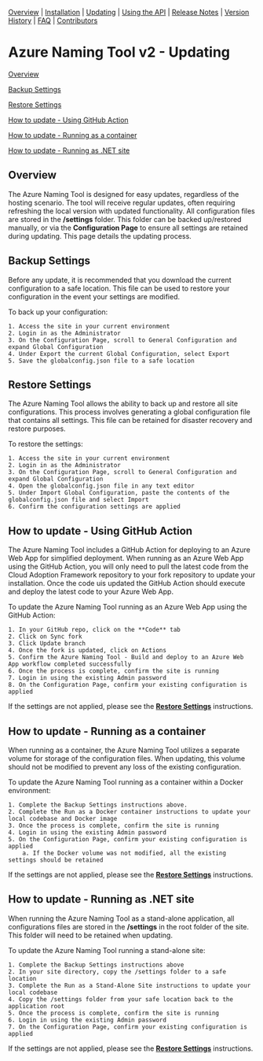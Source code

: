 [Overview](./) | [Installation](INSTALLATION.md) | [Updating](UPDATING.md) | [Using the API](USINGTHEAPI.md) | [Release Notes](RELEASENOTES.md) | [Version History](VERSIONHISTORY.md) | [FAQ](FAQ.md) | [Contributors](CONTRIBUTORS.md)

# Azure Naming Tool v2 - Updating

[Overview](#overview)

[Backup Settings](#backup-settings)

[Restore Settings](#restore-settings)

[How to update - Using GitHub Action](#how-to-update---using-github-action)

[How to update - Running as a container](#how-to-update---running-as-a-container)

[How to update - Running as .NET site](#how-to-update---running-as-net-site)

## Overview

The Azure Naming Tool is designed for easy updates, regardless of the hosting scenario. The tool will receive regular updates, often requiring refreshing the local version with updated functionality. All configuration files are stored in the **/settings** folder. This folder can be backed up/restored manually, or via the **Configuration Page** to ensure all settings are retained during updating. This page details the updating process.

## Backup Settings

Before any update, it is recommended that you download the current configuration to a safe location. This file can be used to restore your configuration in the event your settings are modified. 

To back up your configuration:

	1. Access the site in your current environment
	2. Login in as the Administrator
	3. On the Configuration Page, scroll to General Configuration and expand Global Configuration
	4. Under Export the current Global Configuration, select Export
	5. Save the globalconfig.json file to a safe location

## Restore Settings

The Azure Naming Tool allows the ability to back up and restore all site configurations. This process involves generating a global configuration file that contains all settings. This file can be retained for disaster recovery and restore purposes.

To restore the settings:

	1. Access the site in your current environment
	2. Login in as the Administrator
	3. On the Configuration Page, scroll to General Configuration and expand Global Configuration 
	4. Open the globalconfig.json file in any text editor
	5. Under Import Global Configuration, paste the contents of the globalconfig.json file and select Import
	6. Confirm the configuration settings are applied

## How to update - Using GitHub Action

The Azure Naming Tool includes a GitHub Action for deploying to an Azure Web App for simplified deployment. When running as an Azure Web App using the GitHub Action, you will only  need to pull the latest code from the Cloud Adoption Framework repository to your fork repository to update your installation. Once the code uis updated the GitHub Action should execute and deploy the latest code to your Azure Web App.  

To update the Azure Naming Tool running as an Azure Web App using the GitHub Action:

	1. In your GitHub repo, click on the **Code** tab
	2. Click on Sync fork
	3. Click Update branch
	4. Once the fork is updated, click on Actions
	5. Confirm the Azure Naming Tool - Build and deploy to an Azure Web App workflow completed successfully
	6. Once the process is complete, confirm the site is running
	7. Login in using the existing Admin password
	8. On the Configuration Page, confirm your existing configuration is applied

If the settings are not applied, please see the **[Restore Settings](#restore-settings)** instructions. 

## How to update - Running as a container

When running as a container, the Azure Naming Tool utilizes a separate volume for storage of the configuration files. When updating, this volume should not be modified to prevent any loss of the existing configuration. 

To update the Azure Naming Tool running as a container within a Docker environment:

	1. Complete the Backup Settings instructions above.
	2. Complete the Run as a Docker container instructions to update your local codebase and Docker image
	3. Once the process is complete, confirm the site is running
	4. Login in using the existing Admin password
	5. On the Configuration Page, confirm your existing configuration is applied
		a. If the Docker volume was not modified, all the existing settings should be retained

If the settings are not applied, please see the **[Restore Settings](#restore-settings)** instructions. 

## How to update - Running as .NET site
When running the Azure Naming Tool as a stand-alone application, all configurations files are stored in the **/settings**  in the root folder of the site. This folder will need to be retained when updating.

To update the Azure Naming Tool running a stand-alone site:

	1. Complete the Backup Settings instructions above
	2. In your site directory, copy the /settings folder to a safe location
	3. Complete the Run as a Stand-Alone Site instructions to update your local codebase
	4. Copy the /settings folder from your safe location back to the application root
	5. Once the process is complete, confirm the site is running
	6. Login in using the existing Admin password
	7. On the Configuration Page, confirm your existing configuration is applied

If the settings are not applied, please see the **[Restore Settings](#restore-settings)** instructions. 
